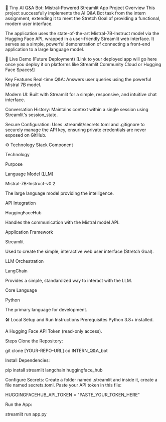 🤖 Tiny AI Q&A Bot: Mistral-Powered Streamlit App
Project Overview
This project successfully implements the AI Q&A Bot task from the intern assignment, extending it to meet the Stretch Goal of providing a functional, modern user interface.

The application uses the state-of-the-art Mistral-7B-Instruct model via the Hugging Face API, wrapped in a user-friendly Streamlit web interface. It serves as a simple, powerful demonstration of connecting a front-end application to a large language model.

🚀 Live Demo (Future Deployment)
[Link to your deployed app will go here once you deploy it on platforms like Streamlit Community Cloud or Hugging Face Spaces!]

Key Features
Real-time Q&A: Answers user queries using the powerful Mistral 7B model.

Modern UI: Built with Streamlit for a simple, responsive, and intuitive chat interface.

Conversation History: Maintains context within a single session using Streamlit's session_state.

Secure Configuration: Uses .streamlit/secrets.toml and .gitignore to securely manage the API key, ensuring private credentials are never exposed on GitHub.

⚙️ Technology Stack
Component

Technology

Purpose

Language Model (LLM)

Mistral-7B-Instruct-v0.2

The large language model providing the intelligence.

API Integration

HuggingFaceHub

Handles the communication with the Mistral model API.

Application Framework

Streamlit

Used to create the simple, interactive web user interface (Stretch Goal).

LLM Orchestration

LangChain

Provides a simple, standardized way to interact with the LLM.

Core Language

Python

The primary language for development.

🛠️ Local Setup and Run Instructions
Prerequisites
Python 3.8+ installed.

A Hugging Face API Token (read-only access).

Steps
Clone the Repository:

git clone [YOUR-REPO-URL]
cd INTERN_Q&A_bot

Install Dependencies:

pip install streamlit langchain huggingface_hub

Configure Secrets:
Create a folder named .streamlit and inside it, create a file named secrets.toml. Paste your API token in this file:

HUGGINGFACEHUB_API_TOKEN = "PASTE_YOUR_TOKEN_HERE"

Run the App:

streamlit run app.py






